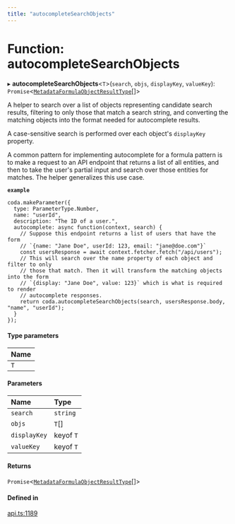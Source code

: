 ```yaml
---
title: "autocompleteSearchObjects"
---
```

# Function: autocompleteSearchObjects

▸ **autocompleteSearchObjects**<`T`\>(`search`, `objs`, `displayKey`, `valueKey`): `Promise`<[`MetadataFormulaObjectResultType`](../interfaces/MetadataFormulaObjectResultType.md)[]\>

A helper to search over a list of objects representing candidate search results,
filtering to only those that match a search string, and converting the matching
objects into the format needed for autocomplete results.

A case-sensitive search is performed over each object's `displayKey` property.

A common pattern for implementing autocomplete for a formula pattern is to
make a request to an API endpoint that returns a list of all entities,
and then to take the user's partial input and search over those entities
for matches. The helper generalizes this use case.

**`example`**
```
coda.makeParameter({
  type: ParameterType.Number,
  name: "userId",
  description: "The ID of a user.",
  autocomplete: async function(context, search) {
    // Suppose this endpoint returns a list of users that have the form
    // `{name: "Jane Doe", userId: 123, email: "jane@doe.com"}`
    const usersResponse = await context.fetcher.fetch("/api/users");
    // This will search over the name property of each object and filter to only
    // those that match. Then it will transform the matching objects into the form
    // `{display: "Jane Doe", value: 123}` which is what is required to render
    // autocomplete responses.
    return coda.autocompleteSearchObjects(search, usersResponse.body, "name", "userId");
  }
});
```

#### Type parameters

| Name |
| :------ |
| `T` |

#### Parameters

| Name | Type |
| :------ | :------ |
| `search` | `string` |
| `objs` | `T`[] |
| `displayKey` | keyof `T` |
| `valueKey` | keyof `T` |

#### Returns

`Promise`<[`MetadataFormulaObjectResultType`](../interfaces/MetadataFormulaObjectResultType.md)[]\>

#### Defined in

[api.ts:1189](https://github.com/coda/packs-sdk/blob/main/api.ts#L1189)
